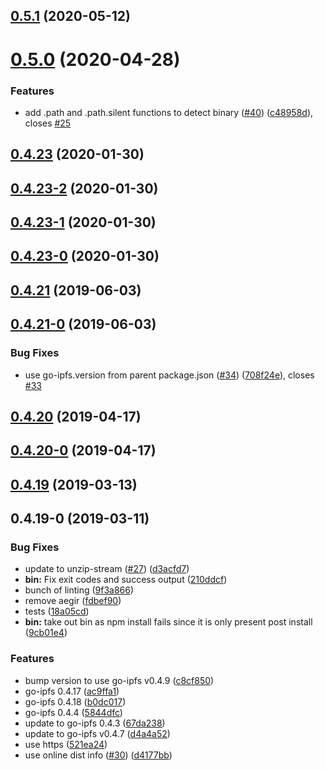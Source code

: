 <a name="0.5.1"></a>
## [0.5.1](https://github.com/ipfs/npm-go-ipfs-dep/compare/v0.5.0...v0.5.1) (2020-05-12)



<a name="0.5.0"></a>
# [0.5.0](https://github.com/ipfs/npm-go-ipfs-dep/compare/v0.4.23...v0.5.0) (2020-04-28)


### Features

* add .path and .path.silent functions to detect binary ([#40](https://github.com/ipfs/npm-go-ipfs-dep/issues/40)) ([c48958d](https://github.com/ipfs/npm-go-ipfs-dep/commit/c48958d)), closes [#25](https://github.com/ipfs/npm-go-ipfs-dep/issues/25)



<a name="0.4.23"></a>
## [0.4.23](https://github.com/ipfs/npm-go-ipfs-dep/compare/v0.4.23-2...v0.4.23) (2020-01-30)



<a name="0.4.23-2"></a>
## [0.4.23-2](https://github.com/ipfs/npm-go-ipfs-dep/compare/v0.4.23-1...v0.4.23-2) (2020-01-30)



<a name="0.4.23-1"></a>
## [0.4.23-1](https://github.com/ipfs/npm-go-ipfs-dep/compare/v0.4.23-0...v0.4.23-1) (2020-01-30)



<a name="0.4.23-0"></a>
## [0.4.23-0](https://github.com/ipfs/npm-go-ipfs-dep/compare/v0.4.22...v0.4.23-0) (2020-01-30)



<a name="0.4.21"></a>
## [0.4.21](https://github.com/ipfs/npm-go-ipfs-dep/compare/v0.4.21-0...v0.4.21) (2019-06-03)



<a name="0.4.21-0"></a>
## [0.4.21-0](https://github.com/ipfs/npm-go-ipfs-dep/compare/v0.4.20...v0.4.21-0) (2019-06-03)


### Bug Fixes

* use go-ipfs.version from parent package.json ([#34](https://github.com/ipfs/npm-go-ipfs-dep/issues/34)) ([708f24e](https://github.com/ipfs/npm-go-ipfs-dep/commit/708f24e)), closes [#33](https://github.com/ipfs/npm-go-ipfs-dep/issues/33)



<a name="0.4.20"></a>
## [0.4.20](https://github.com/ipfs/npm-go-ipfs-dep/compare/v0.4.20-0...v0.4.20) (2019-04-17)



<a name="0.4.20-0"></a>
## [0.4.20-0](https://github.com/ipfs/npm-go-ipfs-dep/compare/v0.4.19...v0.4.20-0) (2019-04-17)



<a name="0.4.19"></a>
## [0.4.19](https://github.com/ipfs/npm-go-ipfs-dep/compare/v0.4.19-0...v0.4.19) (2019-03-13)



<a name="0.4.19-0"></a>
## 0.4.19-0 (2019-03-11)


### Bug Fixes

* update to unzip-stream ([#27](https://github.com/ipfs/npm-go-ipfs-dep/issues/27)) ([d3acfd7](https://github.com/ipfs/npm-go-ipfs-dep/commit/d3acfd7))
* **bin:** Fix exit codes and success output ([210ddcf](https://github.com/ipfs/npm-go-ipfs-dep/commit/210ddcf))
* bunch of linting ([9f3a866](https://github.com/ipfs/npm-go-ipfs-dep/commit/9f3a866))
* remove aegir ([fdbef90](https://github.com/ipfs/npm-go-ipfs-dep/commit/fdbef90))
* tests ([18a05cd](https://github.com/ipfs/npm-go-ipfs-dep/commit/18a05cd))
* **bin:** take out bin as npm install fails since it is only present post install ([9cb01e4](https://github.com/ipfs/npm-go-ipfs-dep/commit/9cb01e4))


### Features

* bump version to use go-ipfs v0.4.9 ([c8cf850](https://github.com/ipfs/npm-go-ipfs-dep/commit/c8cf850))
* go-ipfs 0.4.17 ([ac9ffa1](https://github.com/ipfs/npm-go-ipfs-dep/commit/ac9ffa1))
* go-ipfs 0.4.18 ([b0dc017](https://github.com/ipfs/npm-go-ipfs-dep/commit/b0dc017))
* go-ipfs 0.4.4 ([5844dfc](https://github.com/ipfs/npm-go-ipfs-dep/commit/5844dfc))
* update to go-ipfs 0.4.3 ([67da238](https://github.com/ipfs/npm-go-ipfs-dep/commit/67da238))
* update to go-ipfs v0.4.7 ([d4a4a52](https://github.com/ipfs/npm-go-ipfs-dep/commit/d4a4a52))
* use https ([521ea24](https://github.com/ipfs/npm-go-ipfs-dep/commit/521ea24))
* use online dist info ([#30](https://github.com/ipfs/npm-go-ipfs-dep/issues/30)) ([d4177bb](https://github.com/ipfs/npm-go-ipfs-dep/commit/d4177bb))



